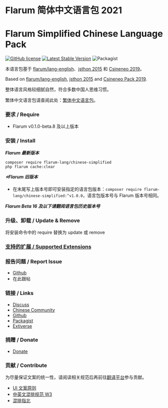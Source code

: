 # Flarum 简体中文语言包 2021
# Flarum Simplified Chinese Language Pack
 [![GitHub license](https://img.shields.io/github/license/flarum-lang/chinese-simplified?color=%230172b2)](https://github.com/flarum-lang/chinese-simplified/blob/master/LICENSE) [![Latest Stable Version](https://img.shields.io/packagist/v/flarum-lang/chinese-simplified.svg)](https://packagist.org/packages/flarum-lang/chinese-simplified) ![Packagist](https://img.shields.io/packagist/dt/flarum-lang/chinese-simplified)

本语言包基于 [flarum/lang-english](https://github.com/flarum/lang-english)、[jsthon 2015](https://discuss.flarum.org/d/612) 和 [Csineneo 2019](https://github.com/Csineneo/lang-simplified-chinese)。

Based on [flarum/lang-english](https://github.com/flarum/lang-english), [jsthon 2015](https://discuss.flarum.org/d/612) and [Csineneo Pack 2019](https://github.com/Csineneo/lang-simplified-chinese).

整体语言风格较细腻自然，符合多数中国人思维习惯。

繁体中文语言包请查阅此处：[繁体中文语言包](https://discuss.flarum.org/d/17954)。

### 要求 / Require
  - Flarum v0.1.0-beta.8 及以上版本

### 安装 / Install
**_Flarum 最新版本_**
```
composer require flarum-lang/chinese-simplified
php flarum cache:clear
```

_**⭐Flarum 旧版本**_

- 在末尾写上版本号即可安装指定的语言包版本：`composer require flarum-lang/chinese-simplified:^v1.0.0`，语言包版本号与 Flarum 版本号相同。

**_Flarum Beta 16 及以下请翻阅语言包历史版本号_**

### 升级、卸载 / Update & Remove
将安装命令中的 require 替换为 update 或 remove

### [支持的扩展 / Supported Extensions](https://rob006-software.github.io/flarum-translations/status/zh_Hans.html)

### 报告问题 / Report Issue
  - [Github](https://github.com/flarum-lang/chinese-simplified/issues)
  - 在此跟帖

### 链接 / Links
  - [Discuss](https://discuss.flarum.org/d/22690)
  - [Chinese Community](https://discuss.flarum.org.cn/d/1211)
  - [Github](https://github.com/flarum-lang/chinese-simplified)
  - [Packagist](https://packagist.org/packages/flarum-lang/chinese-simplified)
  - [Extiverse](https://extiverse.com/extension/flarum-lang/chinese-simplified)

### 捐赠 / Donate
  - [Donate](https://pay.csur.fun)

### 贡献 / Contribute
为尽量保证文案的统一性，请阅读相关规范后再前往[翻译平台](https://weblate.rob006.net/languages/zh_Hans/flarum/?limit=500)参与贡献。
- [UI 文案原则](https://www.uisdc.com/ui-copy-design-method#)
- [中英文混排规范 W3](https://www.w3.org/TR/clreq/#chinese_and_western_mixed_text_composition)
- [混排指北](https://github.com/sparanoid/chinese-copywriting-guidelines/blob/master/README.zh-CN.md)
